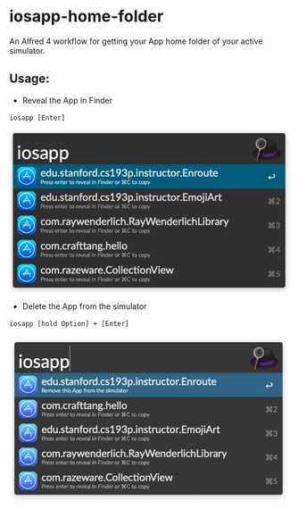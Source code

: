 # iosapp-home-folder
An Alfred 4 workflow for getting your App home folder of your active simulator.

## Usage:

* Reveal the App in Finder

```
iosapp [Enter]
```
<img src="./resources/usage.png">

* Delete the App from the simulator

```
iosapp [hold Option] + [Enter]
```

<img src="./resources/delete.png">



